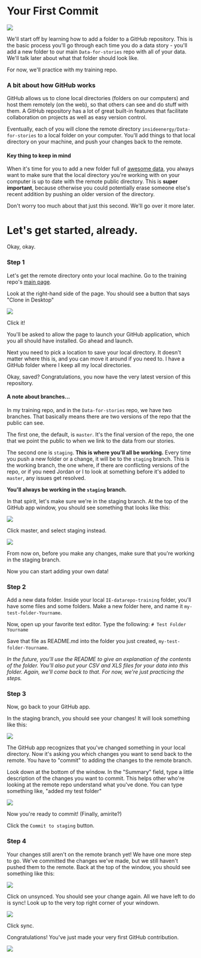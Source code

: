 # Your First Commit

![](/images/i-want-to-commit.jpg)

We'll start off by learning how to add a folder to a GitHub repository. This is the basic process you'll go through each time you do a data story - you'll add a new folder to our main `Data-for-stories` repo with all of your data. We'll talk later about what that folder should look like.

For now, we'll practice with my training repo. 

### A bit about how GitHub works

GitHub allows us to clone local directories (folders on our computers) and host them remotely (on the web), so that others can see and do stuff with them. A GitHub repository has a lot of great built-in features that facilitate collaboration on projects as well as easy version control.

Eventually, each of you will clone the remote directory `insideenergy/Data-for-stories` to a local folder on your computer. You'll add things to that local directory on your machine, and push your changes back to the remote.

#### Key thing to keep in mind

When it's time for you to add a new folder full of [awesome data](http://137.189.35.203/WebUI/CatDatabase/catData.html), you always want to make sure that the local directory you're working with on your computer is up to date with the remote public directory. This is **super important**, because otherwise you could potentially erase someone else's recent addition by pushing an older version of the directory. 

Don't worry too much about that just this second. We'll go over it more later. 

# Let's get started, already.

Okay, okay.

### Step 1

Let's get the remote directory onto your local machine. Go to the training repo's [main page](https://github.com/catharob/IE-datarepo-training).

Look at the right-hand side of the page. You should see a button that says "Clone in Desktop"

![](/images/clone.png)

Click it!

You'll be asked to allow the page to launch your GitHub application, which you all should have installed. Go ahead and launch. 

Next you need to pick a location to save your local directory. It doesn't matter where this is, and you can move it around if you need to. I have a GitHub folder where I keep all my local directories. 

Okay, saved? Congratulations, you now have the very latest version of this repository. 

#### A note about branches...

In my training repo, and in the `Data-for-stories` repo, we have two branches. That basically means there are two versions of the repo that the public can see. 

The first one, the default, is `master`. It's the final version of the repo, the one that we point the public to when we link to the data from our stories. 

The second one is `staging`. **This is where you'll all be working.** Every time you push a new folder or a change, it will be to the `staging` branch. This is the working branch, the one where, if there are conflicting versions of the repo, or if you need Jordan or I to look at something before it's added to `master`, any issues get resolved. 

**You'll always be working in the `staging` branch.**

In that spirit, let's make sure we're in the staging branch. At the top of the GitHub app window, you should see something that looks like this:

![](/images/master.png)

Click master, and select staging instead. 

![](/images/staging.png)

From now on, before you make any changes, make sure that you're working in the staging branch. 

Now you can start adding your own data! 

### Step 2

Add a new data folder. Inside your local `IE-datarepo-training` folder, you'll have some files and some folders. Make a new folder here, and name it `my-test-folder-Yourname`.

Now, open up your favorite text editor. Type the following: `# Test Folder Yourname`

Save that file as README.md into the folder you just created, `my-test-folder-Yourname`.

*In the future, you'll use the README to give an explanation of the contents of the folder. You'll also put your CSV and XLS files for your data into this folder.  Again, we'll come back to that. For now, we're just practicing the steps.*

### Step 3

Now, go back to your GitHub app. 

In the staging branch, you should see your changes! It will look something like this:

![](/images/new-changes.png)

The GitHub app recognizes that you've changed something in your local directory. Now it's asking you which changes you want to send back to the remote. You have to "commit" to adding the changes to the remote branch. 

Look down at the bottom of the window. In the "Summary" field, type a little description of the changes you want to commit. This helps other who're looking at the remote repo understand what you've done. You can type something like, "added my test folder"

![](/images/commit-message.png)

Now you're ready to commit! (Finally, amirite?)

Click the `Commit to staging` button.

### Step 4

Your changes still aren't on the remote branch yet! We have one more step to go. We've committed the changes we've made, but we still haven't pushed them to the remote. Back at the top of the window, you should see something like this:

![](/images/unsynced.png)

Click on unsynced. You should see your change again. All we have left to do is sync! Look up to the very top right corner of your windown.

![](/images/sync.png)

Click sync.

Congratulations! You've just made your very first GitHub contribution. 

![](http://media.giphy.com/media/PTZjY7PZ03xNm/giphy.gif)